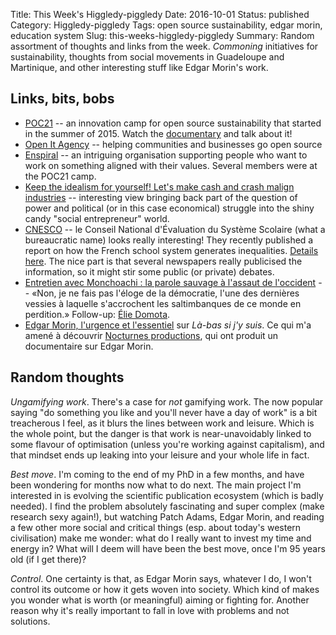 Title: This Week's Higgledy-piggledy
Date: 2016-10-01
Status: published
Category: Higgledy-piggledy
Tags: open source sustainability, edgar morin, education system
Slug: this-weeks-higgledy-piggledy
Summary: Random assortment of thoughts and links from the week. *Commoning* initiatives for sustainability, thoughts from social movements in Guadeloupe and Martinique, and other interesting stuff like Edgar Morin's work.


Links, bits, bobs
-----------------

* [POC21](http://www.poc21.cc/) -- an innovation camp for open source sustainability that started in the summer of 2015. Watch the [documentary](https://vimeo.com/148839195) and talk about it!
* [Open It Agency](http://openitagency.eu/) -- helping communities and businesses go open source
* [Enspiral](http://enspiral.com/about-enspiral/faq/) -- an intriguing organisation supporting people who want to work on something aligned with their values. Several members were at the POC21 camp.
* [Keep the idealism for yourself! Let's make cash and crash malign industries](https://medium.com/open-state/keep-the-idealism-for-yourself-let-s-make-cash-and-crash-malign-industries-4b1b384e29a0) -- interesting view bringing back part of the question of power and political (or in this case economical) struggle into the shiny candy "social entrepreneur" world.
* [CNESCO](http://www.cnesco.fr/) -- le Conseil National d'Évaluation du Système Scolaire (what a bureaucratic name) looks really interesting! They recently published a report on how the French school system generates inequalities. [Details here](http://www.cnesco.fr/inegalites-sociales-et-migratoires-comment-lecole-les-amplifie/). The nice part is that several newspapers really publicised the information, so it might stir some public (or private) debates.
* [Entretien avec Monchoachi : la parole sauvage à l'assaut de l'occident](https://lundi.am/Entretien-avec-Monchoachi-la-parole-sauvage-a-l-assaut-de-l-occident) -- «Non, je ne fais pas l'éloge de la démocratie, l'une des dernières vessies à laquelle s'accrochent les saltimbanques de ce monde en perdition.» Follow-up: [Élie Domota](https://fr.wikipedia.org/wiki/%C3%89lie_Domota).
* [Edgar Morin, l'urgence et l'essentiel](https://la-bas.org/la-bas-magazine/entretiens/edgar-morin-l-urgence-et-l-essentiel) sur *Là-bas si j'y suis*. Ce qui m'a amené à découvrir [Nocturnes productions](https://nocturnesproductions.net/), qui ont produit un documentaire sur Edgar Morin.


Random thoughts
---------------

*Ungamifying work*. There's a case for *not* gamifying work. The now popular saying "do something you like and you'll never have a day of work" is a bit treacherous I feel, as it blurs the lines between work and leisure. Which is the whole point, but the danger is that work is near-unavoidably linked to some flavour of optimisation (unless you're working against capitalism), and that mindset ends up leaking into your leisure and your whole life in fact.

*Best move*. I'm coming to the end of my PhD in a few months, and have been wondering for months now what to do next. The main project I'm interested in is evolving the scientific publication ecosystem (which is badly needed). I find the problem absolutely fascinating and super complex (make research sexy again!), but watching Patch Adams, Edgar Morin, and reading a few other more social and critical things (esp. about today's western civilisation) make me wonder: what do I really want to invest my time and energy in? What will I deem will have been the best move, once I'm 95 years old (if I get there)?

*Control*. One certainty is that, as Edgar Morin says, whatever I do, I won't control its outcome or how it gets woven into society. Which kind of makes you wonder what is worth (or meaningful) aiming or fighting for. Another reason why it's really important to fall in love with problems and not solutions.

